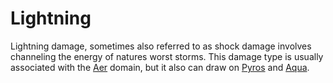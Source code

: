 # Lightning

Lightning damage, sometimes also referred to as shock damage involves channeling the energy of natures worst storms. This damage type is usually associated with the [Aer](../Magic/Spell%20Domains/Air.md) domain, but it also can draw on [Pyros](../Magic/Spell%20Domains/Fire.md) and [Aqua](../Magic/Spell%20Domains/Water.md).
